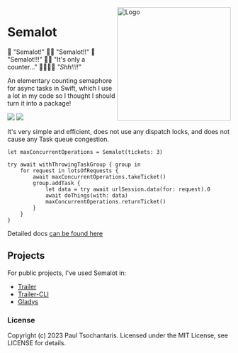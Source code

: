 <img src="https://ptsochantaris.github.io/trailer/SemalotLogo.webp" alt="Logo" width=256 align="right">

# Semalot

👨 "Semalot!"
👨‍🦱 "Semalot!!"
👴 "Semalot!!!"
🤦‍♀️ "It's only a counter…"
👨👨‍🦱👴 _"Shh!!!!"_

An elementary counting semaphore for async tasks in Swift, which I use a lot in my code so I thought I should turn it into a package!

[![](https://img.shields.io/endpoint?url=https%3A%2F%2Fswiftpackageindex.com%2Fapi%2Fpackages%2Fptsochantaris%2Fkey-vine%2Fbadge%3Ftype%3Dswift-versions)](https://swiftpackageindex.com/ptsochantaris/key-vine) [![](https://img.shields.io/endpoint?url=https%3A%2F%2Fswiftpackageindex.com%2Fapi%2Fpackages%2Fptsochantaris%2Fkey-vine%2Fbadge%3Ftype%3Dplatforms)](https://swiftpackageindex.com/ptsochantaris/key-vine)

It's very simple and efficient, does not use any dispatch locks, and does not cause any Task queue congestion.

```
let maxConcurrentOperations = Semalot(tickets: 3)

try await withThrowingTaskGroup { group in
    for request in lotsOfRequests {
        await maxConcurrentOperations.takeTicket()
        group.addTask {
            let data = try await urlSession.data(for: request).0
            await doThings(with: data)
            maxConcurrentOperations.returnTicket()
        }
    }
}
```

Detailed docs [can be found here](https://swiftpackageindex.com/ptsochantaris/semalot/documentation)

## Projects
For public projects, I've used Semalot in:
- [Trailer](https://github.com/ptsochantaris/trailer)
- [Trailer-CLI](https://github.com/ptsochantaris/trailer-cli)
- [Gladys](https://github.com/ptsochantaris/gladys)

### License
Copyright (c) 2023 Paul Tsochantaris. Licensed under the MIT License, see LICENSE for details.
